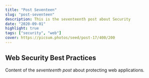 ```yaml
---
title: "Post Seventeen"
slug: "post-seventeen"
description: This is the seventeenth post about Security
date: "2020-09-01"
highlight: true
tags: ["security", "web"]
cover: https://picsum.photos/seed/post-17/400/200
---
```


## Web Security Best Practices

Content of the _seventeenth post_ about protecting web applications.

<!-- Generated by Copilot -->
